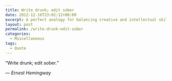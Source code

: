 ```yaml
---
title: Write drunk; edit sober
date: 2012-12-16T23:02:12+00:00
excerpt: A perfect analogy for balancing creative and intellectual skills.
layout: post
permalink: /write-drunk-edit-sober
categories:
  - Miscellaneous
tags:
  - Quote
---
```

<q>Write drunk; edit sober.</q>

— <cite>Ernest Hemingway</cite>